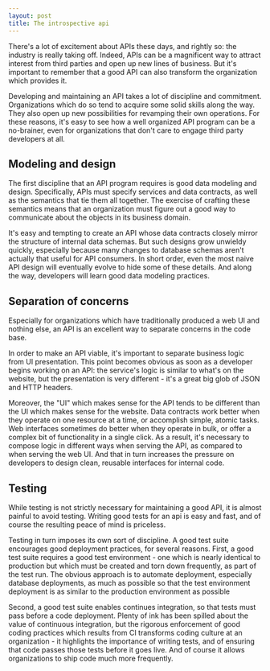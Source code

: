 ```yaml
---
layout: post
title: The introspective api
---
```


There's a lot of excitement about APIs these days, and rightly so: the industry is really taking off. Indeed, APIs can be a magnificent way to attract interest from third parties and open up new lines of business. But it's important to remember that a good API can also transform the organization which provides it.

Developing and maintaining an API takes a lot of discipline and commitment. Organizations which do so tend to acquire some solid skills along the way. They also open up new possibilities for revamping their own operations. For these reasons, it's easy to see how a well organized API program can be a no-brainer, even for organizations that don't care to engage third party developers at all.

## Modeling and design

The first discipline that an API program requires is good data modeling and design. Specifically, APIs must specify services and data contracts, as well as the semantics that tie them all together. The exercise of crafting these semantics means that an organization must figure out a good way to communicate about the objects in its business domain.

It's easy and tempting to create an API whose data contracts closely mirror the structure of internal data schemas. But such designs grow unwieldy quickly, especially because many changes to database schemas aren't actually that useful for API consumers. In short order, even the most naive API design will eventually evolve to hide some of these details. And along the way, developers will learn good data modeling practices.

## Separation of concerns

Especially for organizations which have traditionally produced a web UI and nothing else, an API is an excellent way to separate concerns in the code base.

In order to make an API viable, it's important to separate business logic from UI presentation. This point becomes obvious as soon as a developer begins working on an API: the service's logic is similar to what's on the website, but the presentation is very different - it's a great big glob of JSON and HTTP headers.

Moreover, the "UI" which makes sense for the API tends to be different than the UI which makes sense for the website. Data contracts work better when they operate on one resource at a time, or accomplish simple, atomic tasks. Web interfaces sometimes do better when they operate in bulk, or offer a complex bit of functionality in a single click. As a result, it's necessary to compose logic in different ways when serving the API, as compared to when serving the web UI. And that in turn increases the pressure on developers to design clean, reusable interfaces for internal code.

## Testing

While testing is not strictly necessary for maintaining a good API, it is almost painful to avoid testing. Writing good tests for an api is easy and fast, and of course the resulting peace of mind is priceless.

Testing in turn imposes its own sort of discipline. A good test suite encourages good deployment practices, for several reasons. First, a good test suite requires a good test environment - one which is nearly identical to production but which must be created and torn down frequently, as part of the test run. The obvious approach is to automate deployment, especially database deployments, as much as possible so that the test environment deployment is as similar to the production environment as possible 

Second, a good test suite enables continues integration, so that tests must pass before a code deployment. Plenty of ink has been spilled about the value of continuous integration, but the rigorous enforcement of good coding practices which results from CI transforms coding culture at an organization - it highlights the importance of writing tests, and of ensuring that code passes those tests before it goes live. And of course it allows organizations to ship code much more frequently.